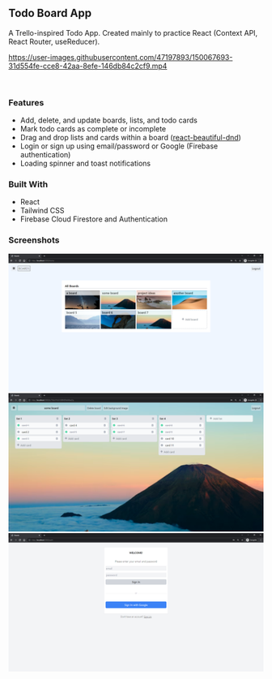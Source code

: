 ## Todo Board App

A Trello-inspired Todo App. Created mainly to practice React (Context API, React Router, useReducer).

https://user-images.githubusercontent.com/47197893/150067693-31d554fe-cce8-42aa-8efe-146db84c2cf9.mp4

<br />

### Features
- Add, delete, and update boards, lists, and todo cards
- Mark todo cards as complete or incomplete
- Drag and drop lists and cards within a board ([react-beautiful-dnd](https://github.com/atlassian/react-beautiful-dnd))
- Login or sign up using email/password or Google (Firebase authentication)
- Loading spinner and toast notifications

### Built With
- React
- Tailwind CSS
- Firebase Cloud Firestore and Authentication

### Screenshots
![screenshot1.png](https://github.com/sarah157/todo-board-app/blob/main/screenshots/screenshot1.png)
![screenshot2.png](https://github.com/sarah157/todo-board-app/blob/main/screenshots/screenshot2.png)
![screenshot3.png](https://github.com/sarah157/todo-board-app/blob/main/screenshots/screenshot3.png)
